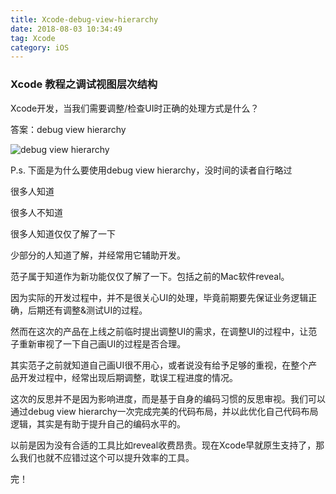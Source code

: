 ```yaml
---
title: Xcode-debug-view-hierarchy
date: 2018-08-03 10:34:49
tag: Xcode
category: iOS
---
```


### Xcode 教程之调试视图层次结构

Xcode开发，当我们需要调整/检查UI时正确的处理方式是什么？

答案：debug view hierarchy

![debug view hierarchy](http://ocnjk5c7r.bkt.clouddn.com/image/iOS/debug-view-hierarchy.png)



P.s. 下面是为什么要使用debug view hierarchy，没时间的读者自行略过

很多人知道

很多人不知道

很多人知道仅仅了解了一下

少部分的人知道了解，并经常用它辅助开发。

范子属于知道作为新功能仅仅了解了一下。包括之前的Mac软件reveal。

因为实际的开发过程中，并不是很关心UI的处理，毕竟前期要先保证业务逻辑正确，后期还有调整&测试UI的过程。

然而在这次的产品在上线之前临时提出调整UI的需求，在调整UI的过程中，让范子重新审视了一下自己画UI的过程是否合理。

其实范子之前就知道自己画UI很不用心，或者说没有给予足够的重视，在整个产品开发过程中，经常出现后期调整，耽误工程进度的情况。

这次的反思并不是因为影响进度，而是基于自身的编码习惯的反思审视。我们可以通过debug view hierarchy一次完成完美的代码布局，并以此优化自己代码布局逻辑，其实是有助于提升自己的编码水平的。

以前是因为没有合适的工具比如reveal收费昂贵。现在Xcode早就原生支持了，那么我们也就不应错过这个可以提升效率的工具。

完！